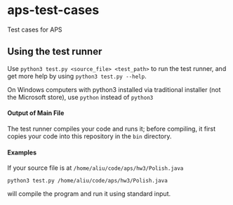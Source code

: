 # aps-test-cases
Test cases for APS

## Using the test runner
Use `python3 test.py <source_file> <test_path>` to run the test runner, and get more
help by using `python3 test.py --help`.

On Windows computers with python3 installed via traditional installer (not the Microsoft store), use `python` instead of `python3`

#### Output of Main File
The test runner compiles your code and runs it; before compiling, it first copies
your code into this repository in the `bin` directory.

#### Examples

If your source file is at `/home/aliu/code/aps/hw3/Polish.java`

```
python3 test.py /home/aliu/code/aps/hw3/Polish.java
```

will compile the program and run it using standard input.
